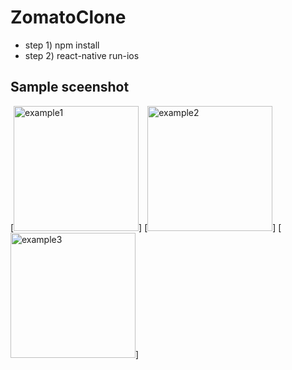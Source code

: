 # ZomatoClone
- step 1) npm install
- step 2) react-native run-ios

## Sample sceenshot
[<img width="200" alt="example1" src="https://user-images.githubusercontent.com/29592118/117044941-97178780-ad2c-11eb-83db-a66d0c3e23bc.png">]
[<img width="200" alt="example2" src="https://user-images.githubusercontent.com/29592118/117045220-e52c8b00-ad2c-11eb-9191-b5a2d6a87ef3.png">]
[<img width="200" alt="example3" src="https://user-images.githubusercontent.com/29592118/117045243-ec539900-ad2c-11eb-8d80-ffc55caaf92e.png">]
